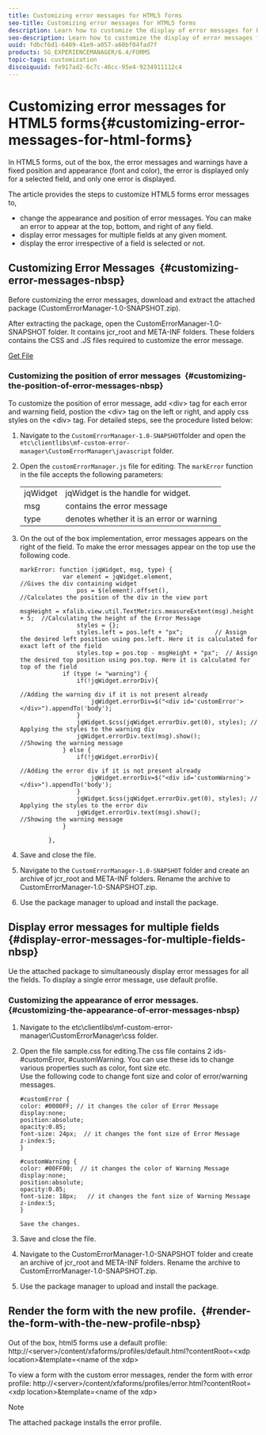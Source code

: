 ```yaml
---
title: Customizing error messages for HTML5 forms
seo-title: Customizing error messages for HTML5 forms
description: Learn how to customize the display of error messages for HTML5 forms including how to change their position and appearance.
seo-description: Learn how to customize the display of error messages for HTML5 forms including how to change their position and appearance.
uuid: fdbcf6d1-6409-41e9-a057-a60bf04fad7f
products: SG_EXPERIENCEMANAGER/6.4/FORMS
topic-tags: customization
discoiquuid: fe917ad2-6c7c-46cc-95e4-9234911112c4
---
```


# Customizing error messages for HTML5 forms{#customizing-error-messages-for-html-forms}

In HTML5 forms, out of the box, the error messages and warnings have a fixed position and appearance (font and color), the error is displayed only for a selected field, and only one error is displayed.

The article provides the steps to customize HTML5 forms error messages to,

* change the appearance and position of error messages. You can make an error to appear at the top, bottom, and right of any field. 
* display error messages for multiple fields at any given moment. 
* display the error irrespective of a field is selected or not.

## Customizing Error Messages&nbsp; {#customizing-error-messages-nbsp}

Before customizing the error messages, download and extract the attached package (CustomErrorManager-1.0-SNAPSHOT.zip). 

After extracting the package, open the CustomErrorManager-1.0-SNAPSHOT folder. It contains jcr_root and META-INF folders. These folders contains the CSS and .JS files required to customize the error message.

[Get File](assets/customerrormanager-1.0-snapshot.zip)

### Customizing the position of error messages&nbsp; {#customizing-the-position-of-error-messages-nbsp}

To customize the position of error message, add &lt;div&gt; tag for each error and warning field, postion the &lt;div&gt; tag on the left or right, and apply css styles on the &lt;div&gt; tag. For detailed steps, see the procedure listed below:

1. Navigate to the `CustomErrorManager-1.0-SNAPSHOT`folder and open the `etc\clientlibs\mf-custom-error-manager\CustomErrorManager\javascript` folder.
1. Open the `customErrorManager.js` file for editing. The `markError` function in the file accepts the following parameters: 

   |   |  |
   |---|---|
   | jqWidget | jqWidget is the handle for widget. |
   | msg  |contains the error message |
   | type  |denotes whether it is an error or warning |

1. On the out of the box implementation, error messages appears on the right of the field. To make the error messages appear on the top use the following code.

   ```
   markError: function (jqWidget, msg, type) {
               var element = jqWidget.element,                                //Gives the div containing widget
                   pos = $(element).offset(),                          //Calculates the position of the div in the view port
                                                                   msgHeight = xfalib.view.util.TextMetrics.measureExtent(msg).height + 5;  //Calculating the height of the Error Message
                   styles = {};
                   styles.left = pos.left + "px";         // Assign the desired left position using pos.left. Here it is calculated for exact left of the field 
                   styles.top = pos.top - msgHeight + "px";  // Assign the desired top position using pos.top. Here it is calculated for top of the field 
               if (type != "warning") {
                   if(!jqWidget.errorDiv){
                                                                                   //Adding the warning div if it is not present already
                       jqWidget.errorDiv=$("<div id='customError'></div>").appendTo('body');
                   }
                   jqWidget.$css(jqWidget.errorDiv.get(0), styles); // Applying the styles to the warning div
                   jqWidget.errorDiv.text(msg).show();                     //Showing the warning message
               } else {
                   if(!jqWidget.errorDiv){
                                                                                   //Adding the error div if it is not present already
                       jqWidget.errorDiv=$("<div id='customWarning'></div>").appendTo('body');
                   }
                   jqWidget.$css(jqWidget.errorDiv.get(0), styles); // Applying the styles to the error div
                   jqWidget.errorDiv.text(msg).show();                     //Showing the warning message
               }
   
           },
   
   ```

1. Save and close the file.
1. Navigate to the `CustomErrorManager-1.0-SNAPSHOT` folder and create an archive of jcr_root and META-INF folders. Rename the archive to CustomErrorManager-1.0-SNAPSHOT.zip.
1. Use the package manager to upload and install the package.

## Display error messages for multiple fields&nbsp; {#display-error-messages-for-multiple-fields-nbsp}

Ue the attached package to simultaneously display error messages for all the fields. To display a single error message, use default profile.

### Customizing the appearance of error messages.&nbsp; {#customizing-the-appearance-of-error-messages-nbsp}

1. Navigate to the etc\clientlibs\mf-custom-error-manager\CustomErrorManager\css folder.  

1. Open the file sample.css for editing.The css file contains 2 ids- #customError, #customWarning. You can use these ids to change various properties such as color, font size etc.  
   Use the following code to change font size and color of error/warning messages.

   ```
   #customError {
   color: #0000FF; // it changes the color of Error Message
   display:none;
   position:absolute;
   opacity:0.85;
   font-size: 24px;  // it changes the font size of Error Message
   z-index:5;
   }
   
   #customWarning {
   color: #00FF00;  // it changes the color of Warning Message
   display:none;
   position:absolute;
   opacity:0.85;
   font-size: 18px;   // it changes the font size of Warning Message
   z-index:5;
   }
   
   Save the changes.
   ```

1. Save and close the file.
1. Navigate to the CustomErrorManager-1.0-SNAPSHOT folder and create an archive of jcr_root and META-INF folders. Rename the archive to CustomErrorManager-1.0-SNAPSHOT.zip.
1. Use the package manager to upload and install the package.

## Render the form with the new profile.&nbsp; {#render-the-form-with-the-new-profile-nbsp}

Out of the box, html5 forms use a default profile: http://&lt;server&gt;/content/xfaforms/profiles/default.html?contentRoot=&lt;xdp location&gt;&template=&lt;name of the xdp&gt;

To view a form with the custom error messages, render the form with error profile: http://&lt;server&gt;/content/xfaforms/profiles/error.html?contentRoot=&lt;xdp location&gt;&template=&lt;name of the xdp&gt;

>[!NOTE]
>
>The attached package installs the error profile.

